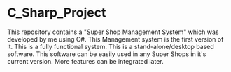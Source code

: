 # C_Sharp_Project
This repository contains a "Super Shop Management System" which was developed by me using C#. This Management system is the first version of it. This is a fully functional system. This is a stand-alone/desktop based software. This software can be easily used in any Super Shops in it's current version. More features can be integrated later. 
